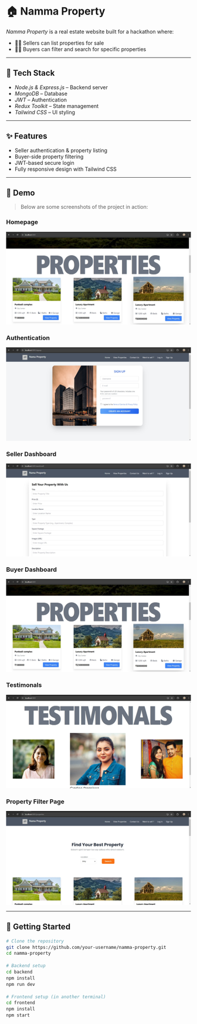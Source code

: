 # 🏠 Namma Property

*Namma Property* is a real estate website built for a hackathon where:

- 🧑‍💼 Sellers can list properties for sale
- 🧑‍💻 Buyers can filter and search for specific properties

---

## 🔧 Tech Stack

- *Node.js & Express.js* – Backend server
- *MongoDB* – Database
- *JWT* – Authentication
- *Redux Toolkit* – State management
- *Tailwind CSS* – UI styling

---

## ✨ Features

- Seller authentication & property listing
- Buyer-side property filtering
- JWT-based secure login
- Fully responsive design with Tailwind CSS

---

## 📸 Demo

> Below are some screenshots of the project in action:

###  Homepage  
![Auth](demo/img2.jpg)

###  Authentication  
![Auth](demo/img6.jpg)

###  Seller Dashboard  
![Seller](demo/img7.jpg)

###  Buyer Dashboard  
![Buyer](demo/img2.jpg)

###  Testimonals  
![Seller](demo/img3.jpg)

###  Property Filter Page  
![Filter](demo/img4.jpg)

---

## 🚀 Getting Started

```bash
# Clone the repository
git clone https://github.com/your-username/namma-property.git
cd namma-property

# Backend setup
cd backend
npm install
npm run dev

# Frontend setup (in another terminal)
cd frontend
npm install
npm start
